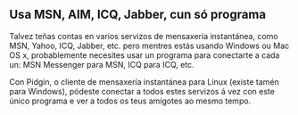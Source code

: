 <?php require("../../entete.php"); ?> <?php require("../../base.php"); ?>

<div id="corps">

<h2>Usa MSN, AIM, ICQ, Jabber, cun só programa</h2>

<p>Talvez teñas contas en varios servizos de mensaxería instantánea, como MSN, Yahoo, ICQ, Jabber, etc. pero mentres estás usando Windows ou Mac OS x, probablemente necesites usar un programa para conectarte a cada un: MSN Messenger para MSN, ICQ para ICQ, etc.</p>

<p>Con Pidgin, o cliente de mensaxería instantánea para Linux (existe tamén para Windows), pódeste conectar a todos estes servizos á vez con este único programa e ver a todos os teus amigotes ao mesmo tempo.</p>

</div>  
